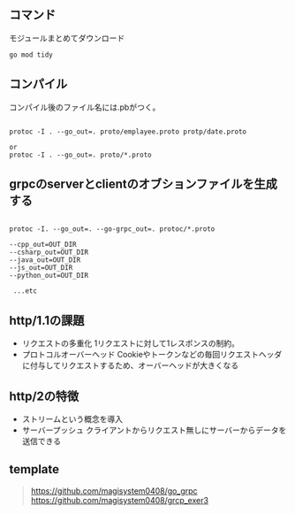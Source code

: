 
## コマンド
モジュールまとめてダウンロード
```shell
go mod tidy
```

## コンパイル
コンパイル後のファイル名には.pbがつく。

```shell

protoc -I . --go_out=. proto/emplayee.proto protp/date.proto

or
protoc -I . --go_out=. proto/*.proto

```

## grpcのserverとclientのオブションファイルを生成する
```shell

protoc -I. --go_out=. --go-grpc_out=. protoc/*.proto
```

```shell
--cpp_out=OUT_DIR
--csharp_out=OUT_DIR
--java_out=OUT_DIR
--js_out=OUT_DIR
--python_out=OUT_DIR

 ...etc
```


## http/1.1の課題
- リクエストの多重化
1リクエストに対して1レスポンスの制約。
- プロトコルオーバーヘッド
Cookieやトークンなどの毎回リクエストヘッダに付与してリクエストするため、オーバーヘッドが大きくなる

## http/2の特徴
- ストリームという概念を導入
- サーバープッシュ
クライアントからリクエスト無しにサーバーからデータを送信できる



## template
> https://github.com/magisystem0408/go_grpc
> https://github.com/magisystem0408/grcp_exer3